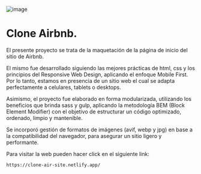 ![image](https://github.com/gabrieldp36/airbnb-clone-site/assets/88417383/7fb931de-2a1c-43c5-b7fe-519014175bec)

# Clone Airbnb.

El presente proyecto se trata de la maquetación de la página de inicio del sitio de Airbnb.

El mismo fue desarrollado siguiendo las mejores prácticas de html, css y los principios del Responsive Web Design, aplicando el enfoque Mobile First. Por lo tanto, estamos en presencia de un sitio web el cual se adapta perfectamente a celulares, tablets o desktops.

Asimismo, el proyecto fue elaborado en forma modularizada, utilizando los beneficios que brinda sass y gulp, aplicando la metodología BEM (Block Element Modifier) con el objetivo de estructurar un código optimizado, ordenado, limpio y mantenible.

Se incorporó gestión de formatos de imágenes (avif, webp y jpg) en base a la compatibilidad del navegador, para asegurar un sitio ligero y performante.

Para visitar la web pueden hacer click en el siguiente link:

```
https://clone-air-site.netlify.app/
```